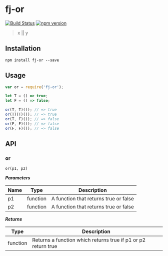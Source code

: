 # fj-or

[![Build Status](https://travis-ci.org/fp-js/fj-or.svg)](https://travis-ci.org/fp-js/fj-or) [![npm version](https://badge.fury.io/js/fj-or.svg)](http://badge.fury.io/js/fj-or)
> x || y

## Installation

`npm install fj-or --save`

## Usage

```js
var or = require('fj-or');

let T = () => true;
let F = () => false;

or(T, T)()); // => true
or(T)(T)()); // => true
or(T, F)()); // => false
or(F, F)()); // => false
or(F, F)()); // => false
```


## API

### or

`or(p1, p2)`

***Parameters***

| Name          | Type        | Description                           |
| ------------- | ----------- | --------------------------            |
| p1            | function    | A function that returns true or false |
| p2            | function    | A function that returns true or false |

***Returns***

| Type        | Description                                                    |
| ----------- | --------------------------                                     |
| function    | Returns a function which returns true if p1 or p2 return true |
